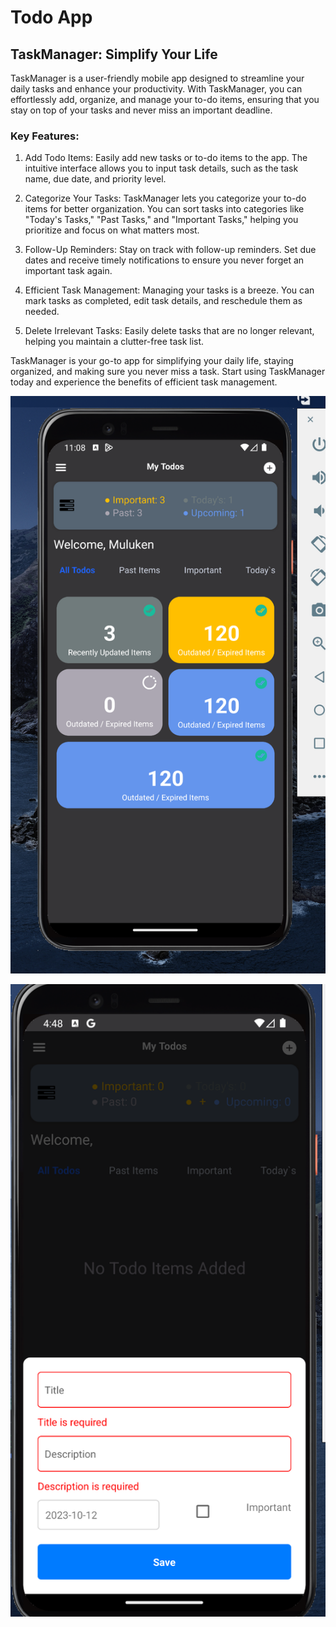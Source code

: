 # Todo App

## TaskManager: Simplify Your Life
TaskManager is a user-friendly mobile app designed to streamline your daily tasks and enhance your productivity. With TaskManager, you can effortlessly add, organize, and manage your to-do items, ensuring that you stay on top of your tasks and never miss an important deadline.

### Key Features:
1. Add Todo Items: Easily add new tasks or to-do items to the app. The intuitive interface allows you to input task details, such as the task name, due date, and priority level.

2. Categorize Your Tasks: TaskManager lets you categorize your to-do items for better organization. You can sort tasks into categories like "Today's Tasks," "Past Tasks," and "Important Tasks," helping you prioritize and focus on what matters most.

3. Follow-Up Reminders: Stay on track with follow-up reminders. Set due dates and receive timely notifications to ensure you never forget an important task again.

4. Efficient Task Management: Managing your tasks is a breeze. You can mark tasks as completed, edit task details, and reschedule them as needed.

5. Delete Irrelevant Tasks: Easily delete tasks that are no longer relevant, helping you maintain a clutter-free task list.

TaskManager is your go-to app for simplifying your daily life, staying organized, and making sure you never miss a task. Start using TaskManager today and experience the benefits of efficient task management.

![Alt text](<Screenshot at Oct 09 11-08-43.png>)

![Alt text](<Screenshot at Oct 12 16-49-04.png>)
